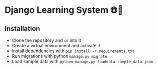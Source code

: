 # Django Learning System 🌐🔐

## Installation
- Clone the repository and `cd` into it
- Create a virtual environment and activate it
- Install dependencies with `pip install -r requirements.txt`
- Run migrations with python `manage.py migrate`
- Load sample data with `python manage.py loaddata sample_data.json`
